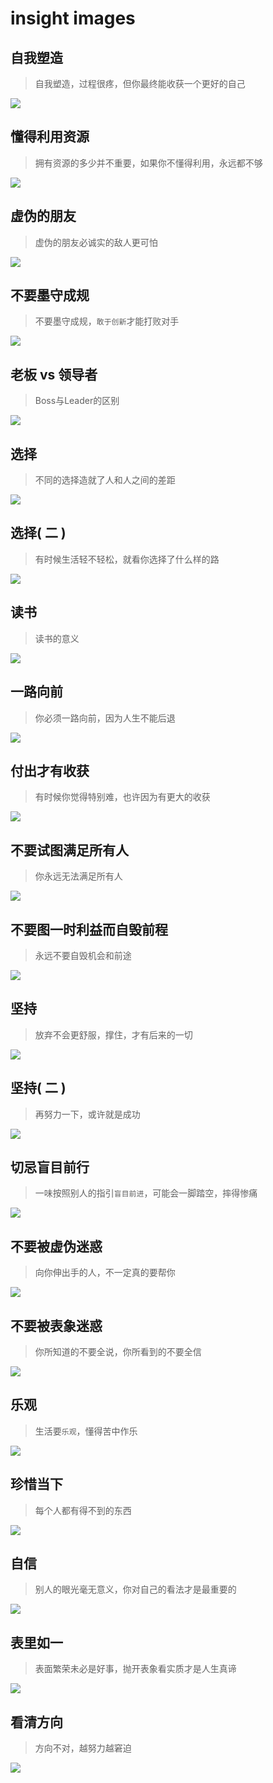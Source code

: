 # insight images


## 自我塑造

> 自我塑造，过程很疼，但你最终能收获一个更好的自己

 <img src="./img/0f28f3b4e8244d3fa3ec109056309ff7.jpg" style="">


## 懂得利用资源

> 拥有资源的多少并不重要，如果你不懂得利用，永远都不够

 <img src="./img/14ebc5c1ba9c426b8c993cdceeea2735.jpg" style="">


## 虚伪的朋友

> 虚伪的朋友必诚实的敌人更可怕

 <img src="./img/1c944611670c4d84bb4321fb756008dd.jpg" style="">


## 不要墨守成规

> 不要墨守成规，`敢于创新`才能打败对手

 <img src="./img/2875e211d13449f5969bf73b18c11c50.jpg" style="">


## 老板 vs 领导者

> Boss与Leader的区别

 <img src="./img/2a7f1e99f37b4324b8c06dbe0eb649cf.jpg" style="">


## 选择

> 不同的选择造就了人和人之间的差距

 <img src="./img/4513c886c81a46af95d8b0e3f6f6192e.jpg" style="">


## 选择( 二 )

> 有时候生活轻不轻松，就看你选择了什么样的路

 <img src="./img/d50efb829202456699effb33b152735e.jpg" style="">


## 读书

> 读书的意义

 <img src="./img/493b7bd89cfe41dbaa468d86f4f6fec2.jpg" style="">


## 一路向前

> 你必须一路向前，因为人生不能后退

 <img src="./img/4a88ff70a07c4699b64f8ad42de3373d.jpg" style="">


## 付出才有收获

> 有时候你觉得特别难，也许因为有更大的收获

 <img src="./img/613c6702fb7940eea9f698bb8906730b.jpg" style="">


## 不要试图满足所有人

> 你永远无法满足所有人

 <img src="./img/8fbcab2d5014442aa4ab5d435d54531f.jpg" style="">


## 不要图一时利益而自毁前程 

> 永远不要自毁机会和前途

 <img src="./img/9442717879ad4216bd3265bd0233df62.jpg" style="">


## 坚持

> 放弃不会更舒服，撑住，才有后来的一切

 <img src="./img/97fe07f7611845a0ac6c073a2971efd9.jpg" style="">


## 坚持( 二 )

> 再努力一下，或许就是成功

 <img src="./img/dd6f2cdab6b941fa9616b7b175f4c9ee.jpg" style="">


## 切忌盲目前行

> 一味按照别人的指引`盲目前进`，可能会一脚踏空，摔得惨痛

 <img src="./img/a915e6af200945afa2785a72da8682c2.jpg" style="">


## 不要被虚伪迷惑

> 向你伸出手的人，不一定真的要帮你

 <img src="./img/b3a1e433386945caa100b17986f4a787.jpg" style="">


## 不要被表象迷惑

> 你所知道的不要全说，你所看到的不要全信

 <img src="./img/bd66b47624724258b68b7c7338bc0f1d.jpg" style="">


## 乐观

> 生活要`乐观`，懂得苦中作乐

 <img src="./img/c196431d2dab44c08944676725cdf94d.jpg" style="">


## 珍惜当下 

> 每个人都有得不到的东西

 <img src="./img/c4eabd07f83b40399b88995e08f46cfa.jpg" style="">


## 自信 

> 别人的眼光毫无意义，你对自己的看法才是最重要的

 <img src="./img/ea3c1e3c7586415b8ffbc160ed31f813.jpg" style="">


## 表里如一 

> 表面繁荣未必是好事，抛开表象看实质才是人生真谛

 <img src="./img/f1b6b6910a484cfb846f5929d50d0473.jpg" style="">


## 看清方向 

> 方向不对，越努力越窘迫

 <img src="./img/ff931726163d47248dde4dbd79073a34.jpg" style="">




